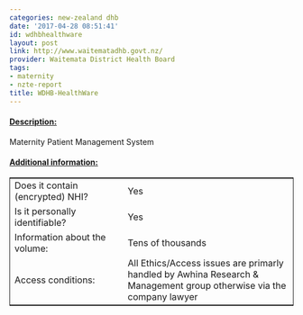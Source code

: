 ```yaml
---
categories: new-zealand dhb
date: '2017-04-28 08:51:41'
id: wdhbhealthware
layout: post
link: http://www.waitematadhb.govt.nz/
provider: Waitemata District Health Board
tags:
- maternity
- nzte-report
title: WDHB-HealthWare
---
```



 <h4> <u>Description:</u> </h4>
Maternity Patient Management System
 <h4> <u>Additional information:</u> </h4>
 <table style="border: 1px solid">
 <tr> <td width="40%"> Does it contain (encrypted) NHI? </td> <td>Yes</td> </tr>
 <tr> <td width="40%"> Is it personally identifiable? </td> <td>Yes</td> </tr>
 <tr> <td width="40%"> Information about the volume: </td> <td>Tens of thousands</td> </tr>
 <tr> <td width="40%"> Access conditions: </td> <td>All Ethics/Access issues are primarly handled by Awhina Research & Management group otherwise via the company lawyer</td> </tr>
 </table>